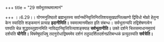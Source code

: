 +++
title = "29 सर्वभूतस्थमात्मानं"

+++
।।6.29।। योगमनुतिष्ठतो ब्रह्मभूतस्य
सर्वानर्थनिवृत्तिनिरतिशयसुखप्राप्तिलक्षणो द्विविधो मोक्षो हेतुना केन
स्यादिति शङ्कमानं प्रत्याह **इदानीमिति।** स्वमात्मानमीक्षत इति संबन्धः।
सर्वभूतान्यपि तद्विशेषणत्वेन पश्यति चेन्न शुद्धवस्तुज्ञानमिति
नाविद्यानिवृत्तिरित्याशङ्क्याह **सर्वभूतानीति।** उक्ते दर्शने
चित्तसमाधानमुपायं दर्शयति **योगेति।** विषमेषूपाधिषु तदनुरोधाद्विषममेव
दर्शनं तदुपदर्शितदर्शनप्रतिबन्धकं प्रत्युदस्यति **सर्वत्रेति।**
